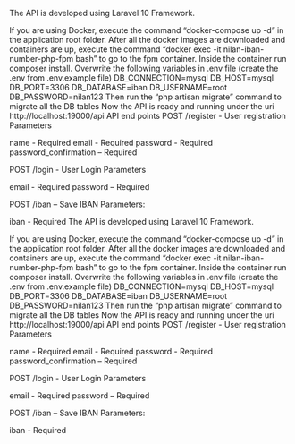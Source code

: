 The API is developed using Laravel 10 Framework.

If you are using Docker, execute the command “docker-compose up -d” in the application root folder.
After all the docker images are downloaded and containers are up, execute the command “docker exec -it nilan-iban-number-php-fpm bash” to go to the fpm container. 
Inside the container run composer install.
Overwrite the following variables in .env file (create the .env from .env.example file)
DB_CONNECTION=mysql
DB_HOST=mysql
DB_PORT=3306
DB_DATABASE=iban
DB_USERNAME=root
DB_PASSWORD=nilan123
Then run the “php artisan migrate” command to migrate all the DB tables
Now the API is ready and running under the uri http://localhost:19000/api 
API end points
POST /register - User registration 
Parameters 

name - Required
email - Required
password - Required
password_confirmation – Required

POST /login - User Login 
Parameters

email - Required
password – Required

POST /iban – Save IBAN 
Parameters:

iban - Required
The API is developed using Laravel 10 Framework.

If you are using Docker, execute the command “docker-compose up -d” in the application root folder.
After all the docker images are downloaded and containers are up, execute the command “docker exec -it nilan-iban-number-php-fpm bash” to go to the fpm container. 
Inside the container run composer install.
Overwrite the following variables in .env file (create the .env from .env.example file)
DB_CONNECTION=mysql
DB_HOST=mysql
DB_PORT=3306
DB_DATABASE=iban
DB_USERNAME=root
DB_PASSWORD=nilan123
Then run the “php artisan migrate” command to migrate all the DB tables
Now the API is ready and running under the uri http://localhost:19000/api 
API end points
POST /register - User registration 
Parameters 

name - Required
email - Required
password - Required
password_confirmation – Required

POST /login - User Login 
Parameters

email - Required
password – Required

POST /iban – Save IBAN 
Parameters:

iban - Required

